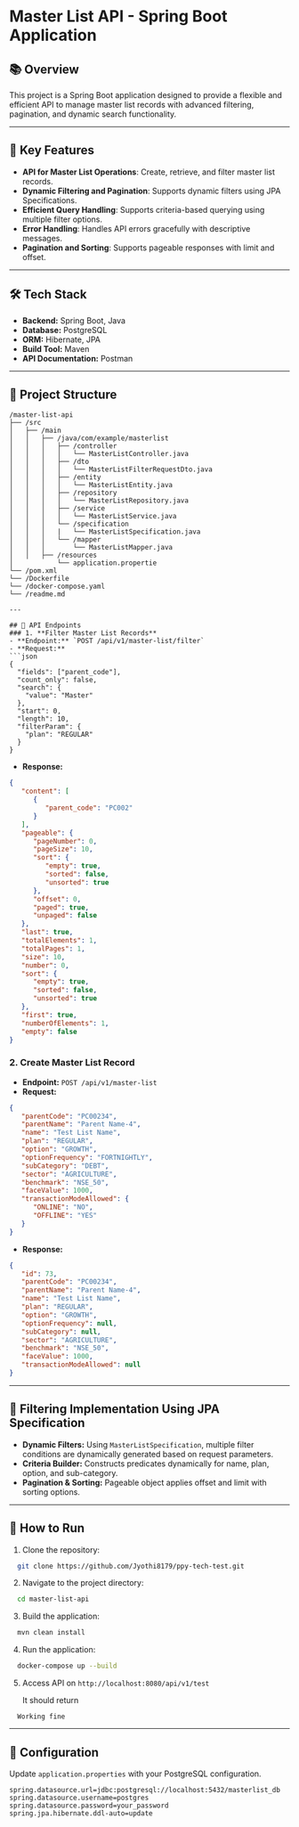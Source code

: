 
# Master List API - Spring Boot Application

## 📚 Overview
This project is a Spring Boot application designed to provide a flexible and efficient API to manage master list records with advanced filtering, pagination, and dynamic search functionality.

---

## 🚀 Key Features
- **API for Master List Operations**: Create, retrieve, and filter master list records.
- **Dynamic Filtering and Pagination**: Supports dynamic filters using JPA Specifications.
- **Efficient Query Handling**: Supports criteria-based querying using multiple filter options.
- **Error Handling**: Handles API errors gracefully with descriptive messages.
- **Pagination and Sorting**: Supports pageable responses with limit and offset.

---

## 🛠️ Tech Stack
- **Backend:** Spring Boot, Java
- **Database:** PostgreSQL
- **ORM:** Hibernate, JPA
- **Build Tool:** Maven
- **API Documentation:** Postman

---

## 📂 Project Structure
```
/master-list-api
├── /src
│   ├── /main
│   │   ├── /java/com/example/masterlist
│   │   │   ├── /controller
│   │   │   │   └── MasterListController.java
│   │   │   ├── /dto
│   │   │   │   └── MasterListFilterRequestDto.java
│   │   │   ├── /entity
│   │   │   │   └── MasterListEntity.java
│   │   │   ├── /repository
│   │   │   │   └── MasterListRepository.java
│   │   │   ├── /service
│   │   │   │   └── MasterListService.java
│   │   │   └── /specification
│   │   │   |   └── MasterListSpecification.java 
│   │   │   └── /mapper
│   │   │       └── MasterListMapper.java
│   │   ├── /resources
│           └── application.propertie
└── /pom.xml
└── /Dockerfile
└── /docker-compose.yaml
└── /readme.md

---

## 📢 API Endpoints
### 1. **Filter Master List Records**
- **Endpoint:** `POST /api/v1/master-list/filter`
- **Request:**
```json
{
  "fields": ["parent_code"],
  "count_only": false,
  "search": {
    "value": "Master"
  },
  "start": 0,
  "length": 10,
  "filterParam": {
    "plan": "REGULAR"
  }
}
```
- **Response:**
```json
{
   "content": [
      {
         "parent_code": "PC002"
      }
   ],
   "pageable": {
      "pageNumber": 0,
      "pageSize": 10,
      "sort": {
         "empty": true,
         "sorted": false,
         "unsorted": true
      },
      "offset": 0,
      "paged": true,
      "unpaged": false
   },
   "last": true,
   "totalElements": 1,
   "totalPages": 1,
   "size": 10,
   "number": 0,
   "sort": {
      "empty": true,
      "sorted": false,
      "unsorted": true
   },
   "first": true,
   "numberOfElements": 1,
   "empty": false
}
```

### 2. **Create Master List Record**
- **Endpoint:** `POST /api/v1/master-list`
- **Request:**
```json
{
   "parentCode": "PC00234",
   "parentName": "Parent Name-4",
   "name": "Test List Name",
   "plan": "REGULAR",
   "option": "GROWTH",
   "optionFrequency": "FORTNIGHTLY",
   "subCategory": "DEBT",
   "sector": "AGRICULTURE",
   "benchmark": "NSE_50",
   "faceValue": 1000,
   "transactionModeAllowed": {
      "ONLINE": "NO",
      "OFFLINE": "YES"
   }
}
```
- **Response:**
```json
{
   "id": 73,
   "parentCode": "PC00234",
   "parentName": "Parent Name-4",
   "name": "Test List Name",
   "plan": "REGULAR",
   "option": "GROWTH",
   "optionFrequency": null,
   "subCategory": null,
   "sector": "AGRICULTURE",
   "benchmark": "NSE_50",
   "faceValue": 1000,
   "transactionModeAllowed": null
}
```

---

## 🎯 Filtering Implementation Using JPA Specification
- **Dynamic Filters:** Using `MasterListSpecification`, multiple filter conditions are dynamically generated based on request parameters.
- **Criteria Builder:** Constructs predicates dynamically for name, plan, option, and sub-category.
- **Pagination & Sorting:** Pageable object applies offset and limit with sorting options.

---

## 📝 How to Run
1. Clone the repository:
```bash
  git clone https://github.com/Jyothi8179/ppy-tech-test.git
```
2. Navigate to the project directory:
```bash
  cd master-list-api
```
3. Build the application:
```bash
  mvn clean install
```
4. Run the application:
```bash
  docker-compose up --build
```
5. Access API on `http://localhost:8080/api/v1/test`

   It should return 
```
  Working fine
```

---

## 📝 Configuration
Update `application.properties` with your PostgreSQL configuration.
```
spring.datasource.url=jdbc:postgresql://localhost:5432/masterlist_db
spring.datasource.username=postgres
spring.datasource.password=your_password
spring.jpa.hibernate.ddl-auto=update
```
